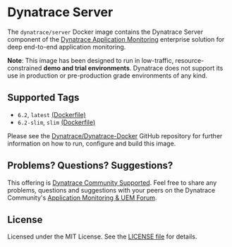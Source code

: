# Dynatrace Server

The `dynatrace/server` Docker image contains the Dynatrace Server component of the [Dynatrace Application Monitoring](http://www.dynatrace.com/en/products/application-monitoring.html) enterprise solution for deep end-to-end application monitoring.

**Note**: This image has been designed to run in low-traffic, resource-constrained **demo and trial environments**. Dynatrace does not support its use in production or pre-production grade environments of any kind.

## Supported Tags

- `6.2`, `latest` [(Dockerfile)](https://github.com/dynaTrace/Dynatrace-Docker/blob/master/Dynatrace-Server/Dockerfile)
- `6.2-slim`, `slim` [(Dockerfile)](https://github.com/dynaTrace/Dynatrace-Docker/blob/master/Dynatrace-Server/Dockerfile.slim)

Please see the [Dynatrace/Dynatrace-Docker](https://github.com/dynaTrace/Dynatrace-Docker/tree/master/Dynatrace-Server) GitHub repository for further information on how to run, configure and build this image.

## Problems? Questions? Suggestions?

This offering is [Dynatrace Community Supported](https://community.dynatrace.com/community/display/DL/Support+Levels#SupportLevels-Communitysupported/NotSupportedbyDynatrace(providedbyacommunitymember)). Feel free to share any problems, questions and suggestions with your peers on the Dynatrace Community's [Application Monitoring & UEM Forum](https://answers.dynatrace.com/spaces/146/index.html).

## License

Licensed under the MIT License. See the [LICENSE file](https://github.com/dynaTrace/Dynatrace-Docker/blob/master/LICENSE) for details.